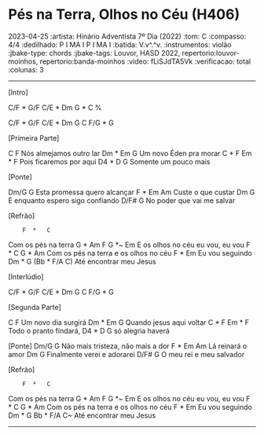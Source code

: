 # Pés na Terra, Olhos no Céu (H406)
2023-04-25
:artista: Hinário Adventista 7º Dia (2022)
:tom: C
:compasso: 4/4
:dedilhado: P I MA I P I MA I
:batida: V.v^.^v.
:instrumentos: violão
:jbake-type: chords
:jbake-tags: Louvor, HASD 2022, repertorio:louvor-moinhos, repertorio:banda-moinhos
:video: fLiSJdTA5Vk
:verificacao: total
:colunas: 3

----
[Intro]

C/F * G/F  C/E * Dm  G * C %

C/F * G/F  C/E * Dm  G   C  F/G * G

[Primeira Parte]

 C            F
Nós almejamos outro lar
 Dm  *  Em      G
Um novo Éden pra morar
 C   *  F       Em  *  F
Pois ficaremos por aqui
 D4    *     D      G
Somente um pouco mais

[Ponte]

Dm/G              G
Esta promessa quero alcançar
 F   *    Em     Am
Custe o que custar
      Dm           G
E enquanto espero sigo confiando
 D/F#                      G
No poder que vai me salvar

[Refrão]

        F  *   C
Com os pés na terra
     G    *    Am     F       G *~ Em
E os olhos no céu eu vou, eu vou
        F  *   C         G    *    Am
Com os pés na terra e os olhos no céu
    F   *  Em
Eu vou seguindo
Dm    *     G           (Bb * F/A C)
  Até encontrar meu Jesus

[Interlúdio]

C/F * G/F  C/E * Dm  G   C  F/G * G

[Segunda Parte]

C            F
Um novo dia surgirá
  Dm  *   Em      G
Quando jesus aqui voltar
 C    *    F     Em  * F
Todo o pranto findará,
D4  *   D        G
só alegria haverá

[Ponte]
 Dm/G                  G
Não mais tristeza, não mais a dor
 F   *   Em     Am
Lá reinará o amor
      Dm           G
Finalmente verei e adorarei
D/F#                     G
O meu rei e meu salvador

[Refrão]

        F  *   C
Com os pés na terra
     G    *    Am     F       G *~ Em
E os olhos no céu eu vou, eu vou
        F  *   C         G    *    Am
Com os pés na terra e os olhos no céu
    F   *  Em
Eu vou seguindo
Dm    *     G           Bb * F/A C~
  Até encontrar meu Jesus

----
